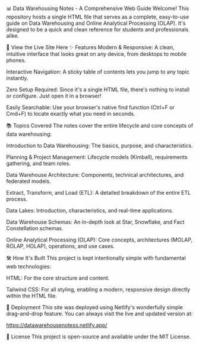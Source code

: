 📊 Data Warehousing Notes - A Comprehensive Web Guide
Welcome! This repository hosts a single HTML file that serves as a complete, easy-to-use guide on Data Warehousing and Online Analytical Processing (OLAP). It's designed to be a quick and clean reference for students and professionals alike.

🚀 View the Live Site Here
✨ Features
Modern & Responsive: A clean, intuitive interface that looks great on any device, from desktops to mobile phones.

Interactive Navigation: A sticky table of contents lets you jump to any topic instantly.

Zero Setup Required: Since it's a single HTML file, there's nothing to install or configure. Just open it in a browser!

Easily Searchable: Use your browser's native find function (Ctrl+F or Cmd+F) to locate exactly what you need in seconds.

📚 Topics Covered
The notes cover the entire lifecycle and core concepts of data warehousing:

Introduction to Data Warehousing: The basics, purpose, and characteristics.

Planning & Project Management: Lifecycle models (Kimball), requirements gathering, and team roles.

Data Warehouse Architecture: Components, technical architectures, and federated models.

Extract, Transform, and Load (ETL): A detailed breakdown of the entire ETL process.

Data Lakes: Introduction, characteristics, and real-time applications.

Data Warehouse Schemas: An in-depth look at Star, Snowflake, and Fact Constellation schemas.

Online Analytical Processing (OLAP): Core concepts, architectures (MOLAP, ROLAP, HOLAP), operations, and use cases.

🛠️ How It's Built
This project is kept intentionally simple with fundamental web technologies:

HTML: For the core structure and content.

Tailwind CSS: For all styling, enabling a modern, responsive design directly within the HTML file.

🚀 Deployment
This site was deployed using Netlify's wonderfully simple drag-and-drop feature. You can always visit the live and updated version at:

https://datawarehousenotess.netlify.app/

📜 License
This project is open-source and available under the MIT License.
